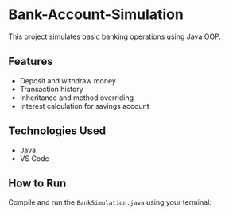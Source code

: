 # Bank-Account-Simulation
This project simulates basic banking operations using Java OOP.

## Features
- Deposit and withdraw money
- Transaction history
- Inheritance and method overriding
- Interest calculation for savings account

## Technologies Used
- Java
- VS Code

## How to Run
Compile and run the `BankSimulation.java` using your terminal:
